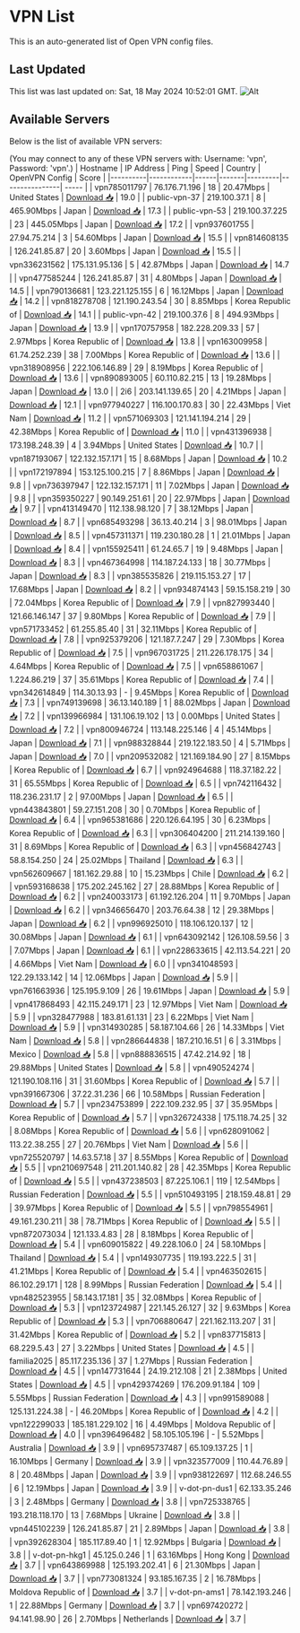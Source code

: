 # VPN List

This is an auto-generated list of Open VPN config files.

## Last Updated

This list was last updated on: Sat, 18 May 2024 10:52:01 GMT.
![Alt](https://repobeats.axiom.co/api/embed/186b98318ef1479477931607c1ad7d823f12451f.svg "Repobeats analytics image")

## Available Servers

Below is the list of available VPN servers:

(You may connect to any of these VPN servers with: Username: 'vpn', Password: 'vpn'.)
| Hostname | IP Address | Ping | Speed | Country | OpenVPN Config | Score |
|----------|------------|------|-------|---------|----------------| ----- |
| vpn785011797 | 76.176.71.196 | 18 | 20.47Mbps | United States | [Download 📥](./configs/server_0_US.ovpn) | 19.0 |
| public-vpn-37 | 219.100.37.1 | 8 | 465.90Mbps | Japan | [Download 📥](./configs/server_1_JP.ovpn) | 17.3 |
| public-vpn-53 | 219.100.37.225 | 23 | 445.05Mbps | Japan | [Download 📥](./configs/server_2_JP.ovpn) | 17.2 |
| vpn937601755 | 27.94.75.214 | 3 | 54.60Mbps | Japan | [Download 📥](./configs/server_3_JP.ovpn) | 15.5 |
| vpn814608135 | 126.241.85.87 | 20 | 3.60Mbps | Japan | [Download 📥](./configs/server_4_JP.ovpn) | 15.5 |
| vpn336231562 | 175.131.95.136 | 5 | 42.87Mbps | Japan | [Download 📥](./configs/server_5_JP.ovpn) | 14.7 |
| vpn477585244 | 126.241.85.87 | 31 | 4.80Mbps | Japan | [Download 📥](./configs/server_6_JP.ovpn) | 14.5 |
| vpn790136681 | 123.221.125.155 | 6 | 16.12Mbps | Japan | [Download 📥](./configs/server_7_JP.ovpn) | 14.2 |
| vpn818278708 | 121.190.243.54 | 30 | 8.85Mbps | Korea Republic of | [Download 📥](./configs/server_8_KR.ovpn) | 14.1 |
| public-vpn-42 | 219.100.37.6 | 8 | 494.93Mbps | Japan | [Download 📥](./configs/server_9_JP.ovpn) | 13.9 |
| vpn170757958 | 182.228.209.33 | 57 | 2.97Mbps | Korea Republic of | [Download 📥](./configs/server_10_KR.ovpn) | 13.8 |
| vpn163009958 | 61.74.252.239 | 38 | 7.00Mbps | Korea Republic of | [Download 📥](./configs/server_11_KR.ovpn) | 13.6 |
| vpn318908956 | 222.106.146.89 | 29 | 8.19Mbps | Korea Republic of | [Download 📥](./configs/server_12_KR.ovpn) | 13.6 |
| vpn890893005 | 60.110.82.215 | 13 | 19.28Mbps | Japan | [Download 📥](./configs/server_13_JP.ovpn) | 13.0 |
| 2i6 | 203.141.139.65 | 20 | 4.21Mbps | Japan | [Download 📥](./configs/server_14_JP.ovpn) | 12.1 |
| vpn977940227 | 116.100.170.83 | 30 | 22.43Mbps | Viet Nam | [Download 📥](./configs/server_15_VN.ovpn) | 11.2 |
| vpn571069303 | 121.141.194.214 | 29 | 42.38Mbps | Korea Republic of | [Download 📥](./configs/server_16_KR.ovpn) | 11.0 |
| vpn431396938 | 173.198.248.39 | 4 | 3.94Mbps | United States | [Download 📥](./configs/server_17_US.ovpn) | 10.7 |
| vpn187193067 | 122.132.157.171 | 15 | 8.68Mbps | Japan | [Download 📥](./configs/server_18_JP.ovpn) | 10.2 |
| vpn172197894 | 153.125.100.215 | 7 | 8.86Mbps | Japan | [Download 📥](./configs/server_19_JP.ovpn) | 9.8 |
| vpn736397947 | 122.132.157.171 | 11 | 7.02Mbps | Japan | [Download 📥](./configs/server_20_JP.ovpn) | 9.8 |
| vpn359350227 | 90.149.251.61 | 20 | 22.97Mbps | Japan | [Download 📥](./configs/server_21_JP.ovpn) | 9.7 |
| vpn413149470 | 112.138.98.120 | 7 | 38.12Mbps | Japan | [Download 📥](./configs/server_22_JP.ovpn) | 8.7 |
| vpn685493298 | 36.13.40.214 | 3 | 98.01Mbps | Japan | [Download 📥](./configs/server_23_JP.ovpn) | 8.5 |
| vpn457311371 | 119.230.180.28 | 1 | 21.01Mbps | Japan | [Download 📥](./configs/server_24_JP.ovpn) | 8.4 |
| vpn155925411 | 61.24.65.7 | 19 | 9.48Mbps | Japan | [Download 📥](./configs/server_25_JP.ovpn) | 8.3 |
| vpn467364998 | 114.187.24.133 | 18 | 30.77Mbps | Japan | [Download 📥](./configs/server_26_JP.ovpn) | 8.3 |
| vpn385535826 | 219.115.153.27 | 17 | 17.68Mbps | Japan | [Download 📥](./configs/server_27_JP.ovpn) | 8.2 |
| vpn934874143 | 59.15.158.219 | 30 | 72.04Mbps | Korea Republic of | [Download 📥](./configs/server_28_KR.ovpn) | 7.9 |
| vpn827993440 | 121.66.146.147 | 37 | 9.80Mbps | Korea Republic of | [Download 📥](./configs/server_29_KR.ovpn) | 7.9 |
| vpn571733452 | 61.255.85.40 | 31 | 32.11Mbps | Korea Republic of | [Download 📥](./configs/server_30_KR.ovpn) | 7.8 |
| vpn925379206 | 121.187.7.247 | 29 | 7.30Mbps | Korea Republic of | [Download 📥](./configs/server_31_KR.ovpn) | 7.5 |
| vpn967031725 | 211.226.178.175 | 34 | 4.64Mbps | Korea Republic of | [Download 📥](./configs/server_32_KR.ovpn) | 7.5 |
| vpn658861067 | 1.224.86.219 | 37 | 35.61Mbps | Korea Republic of | [Download 📥](./configs/server_33_KR.ovpn) | 7.4 |
| vpn342614849 | 114.30.13.93 | - | 9.45Mbps | Korea Republic of | [Download 📥](./configs/server_34_KR.ovpn) | 7.3 |
| vpn749139698 | 36.13.140.189 | 1 | 88.02Mbps | Japan | [Download 📥](./configs/server_35_JP.ovpn) | 7.2 |
| vpn139966984 | 131.106.19.102 | 13 | 0.00Mbps | United States | [Download 📥](./configs/server_36_US.ovpn) | 7.2 |
| vpn800946724 | 113.148.225.146 | 4 | 45.14Mbps | Japan | [Download 📥](./configs/server_37_JP.ovpn) | 7.1 |
| vpn988328844 | 219.122.183.50 | 4 | 5.71Mbps | Japan | [Download 📥](./configs/server_38_JP.ovpn) | 7.0 |
| vpn209532082 | 121.169.184.90 | 27 | 8.15Mbps | Korea Republic of | [Download 📥](./configs/server_39_KR.ovpn) | 6.7 |
| vpn924964688 | 118.37.182.22 | 31 | 65.55Mbps | Korea Republic of | [Download 📥](./configs/server_40_KR.ovpn) | 6.5 |
| vpn742116432 | 118.236.231.17 | 2 | 97.00Mbps | Japan | [Download 📥](./configs/server_41_JP.ovpn) | 6.5 |
| vpn443843801 | 59.27.151.208 | 30 | 0.70Mbps | Korea Republic of | [Download 📥](./configs/server_42_KR.ovpn) | 6.4 |
| vpn965381686 | 220.126.64.195 | 30 | 6.23Mbps | Korea Republic of | [Download 📥](./configs/server_43_KR.ovpn) | 6.3 |
| vpn306404200 | 211.214.139.160 | 31 | 8.69Mbps | Korea Republic of | [Download 📥](./configs/server_44_KR.ovpn) | 6.3 |
| vpn456842743 | 58.8.154.250 | 24 | 25.02Mbps | Thailand | [Download 📥](./configs/server_45_TH.ovpn) | 6.3 |
| vpn562609667 | 181.162.29.88 | 10 | 15.23Mbps | Chile | [Download 📥](./configs/server_46_CL.ovpn) | 6.2 |
| vpn593168638 | 175.202.245.162 | 27 | 28.88Mbps | Korea Republic of | [Download 📥](./configs/server_47_KR.ovpn) | 6.2 |
| vpn240033173 | 61.192.126.204 | 11 | 9.70Mbps | Japan | [Download 📥](./configs/server_48_JP.ovpn) | 6.2 |
| vpn346656470 | 203.76.64.38 | 12 | 29.38Mbps | Japan | [Download 📥](./configs/server_49_JP.ovpn) | 6.2 |
| vpn996925010 | 118.106.120.137 | 12 | 30.08Mbps | Japan | [Download 📥](./configs/server_50_JP.ovpn) | 6.1 |
| vpn643092142 | 126.108.59.56 | 3 | 7.07Mbps | Japan | [Download 📥](./configs/server_51_JP.ovpn) | 6.1 |
| vpn228633615 | 42.113.54.221 | 20 | 4.66Mbps | Viet Nam | [Download 📥](./configs/server_52_VN.ovpn) | 6.0 |
| vpn341048593 | 122.29.133.142 | 14 | 12.06Mbps | Japan | [Download 📥](./configs/server_53_JP.ovpn) | 5.9 |
| vpn761663936 | 125.195.9.109 | 26 | 19.61Mbps | Japan | [Download 📥](./configs/server_54_JP.ovpn) | 5.9 |
| vpn417868493 | 42.115.249.171 | 23 | 12.97Mbps | Viet Nam | [Download 📥](./configs/server_55_VN.ovpn) | 5.9 |
| vpn328477988 | 183.81.61.131 | 23 | 6.22Mbps | Viet Nam | [Download 📥](./configs/server_56_VN.ovpn) | 5.9 |
| vpn314930285 | 58.187.104.66 | 26 | 14.33Mbps | Viet Nam | [Download 📥](./configs/server_57_VN.ovpn) | 5.8 |
| vpn286644838 | 187.210.16.51 | 6 | 3.31Mbps | Mexico | [Download 📥](./configs/server_58_MX.ovpn) | 5.8 |
| vpn888836515 | 47.42.214.92 | 18 | 29.88Mbps | United States | [Download 📥](./configs/server_59_US.ovpn) | 5.8 |
| vpn490524274 | 121.190.108.116 | 31 | 31.60Mbps | Korea Republic of | [Download 📥](./configs/server_60_KR.ovpn) | 5.7 |
| vpn391667306 | 37.22.31.236 | 66 | 10.58Mbps | Russian Federation | [Download 📥](./configs/server_61_RU.ovpn) | 5.7 |
| vpn234753899 | 222.109.232.95 | 37 | 35.95Mbps | Korea Republic of | [Download 📥](./configs/server_62_KR.ovpn) | 5.7 |
| vpn326724338 | 175.118.74.25 | 32 | 8.08Mbps | Korea Republic of | [Download 📥](./configs/server_63_KR.ovpn) | 5.6 |
| vpn628091062 | 113.22.38.255 | 27 | 20.76Mbps | Viet Nam | [Download 📥](./configs/server_64_VN.ovpn) | 5.6 |
| vpn725520797 | 14.63.57.18 | 37 | 8.55Mbps | Korea Republic of | [Download 📥](./configs/server_65_KR.ovpn) | 5.5 |
| vpn210697548 | 211.201.140.82 | 28 | 42.35Mbps | Korea Republic of | [Download 📥](./configs/server_66_KR.ovpn) | 5.5 |
| vpn437238503 | 87.225.106.1 | 119 | 12.54Mbps | Russian Federation | [Download 📥](./configs/server_67_RU.ovpn) | 5.5 |
| vpn510493195 | 218.159.48.81 | 29 | 39.97Mbps | Korea Republic of | [Download 📥](./configs/server_68_KR.ovpn) | 5.5 |
| vpn798554961 | 49.161.230.211 | 38 | 78.71Mbps | Korea Republic of | [Download 📥](./configs/server_69_KR.ovpn) | 5.5 |
| vpn872073034 | 121.133.4.83 | 28 | 8.18Mbps | Korea Republic of | [Download 📥](./configs/server_70_KR.ovpn) | 5.4 |
| vpn609015822 | 49.228.106.0 | 24 | 58.10Mbps | Thailand | [Download 📥](./configs/server_71_TH.ovpn) | 5.4 |
| vpn149307735 | 119.193.222.5 | 31 | 41.21Mbps | Korea Republic of | [Download 📥](./configs/server_72_KR.ovpn) | 5.4 |
| vpn463502615 | 86.102.29.171 | 128 | 8.99Mbps | Russian Federation | [Download 📥](./configs/server_73_RU.ovpn) | 5.4 |
| vpn482523955 | 58.143.17.181 | 35 | 32.08Mbps | Korea Republic of | [Download 📥](./configs/server_74_KR.ovpn) | 5.3 |
| vpn123724987 | 221.145.26.127 | 32 | 9.63Mbps | Korea Republic of | [Download 📥](./configs/server_75_KR.ovpn) | 5.3 |
| vpn706880647 | 221.162.113.207 | 31 | 31.42Mbps | Korea Republic of | [Download 📥](./configs/server_76_KR.ovpn) | 5.2 |
| vpn837715813 | 68.229.5.43 | 27 | 3.22Mbps | United States | [Download 📥](./configs/server_77_US.ovpn) | 4.5 |
| familia2025 | 85.117.235.136 | 37 | 1.27Mbps | Russian Federation | [Download 📥](./configs/server_78_RU.ovpn) | 4.5 |
| vpn147731644 | 24.19.212.108 | 21 | 2.38Mbps | United States | [Download 📥](./configs/server_79_US.ovpn) | 4.5 |
| vpn429374269 | 176.209.91.184 | 109 | 5.55Mbps | Russian Federation | [Download 📥](./configs/server_80_RU.ovpn) | 4.3 |
| vpn991589088 | 125.131.224.38 | - | 46.20Mbps | Korea Republic of | [Download 📥](./configs/server_81_KR.ovpn) | 4.2 |
| vpn122299033 | 185.181.229.102 | 16 | 4.49Mbps | Moldova Republic of | [Download 📥](./configs/server_82_MD.ovpn) | 4.0 |
| vpn396496482 | 58.105.105.196 | - | 5.52Mbps | Australia | [Download 📥](./configs/server_83_AU.ovpn) | 3.9 |
| vpn695737487 | 65.109.137.25 | 1 | 16.10Mbps | Germany | [Download 📥](./configs/server_84_DE.ovpn) | 3.9 |
| vpn323577009 | 110.44.76.89 | 8 | 20.48Mbps | Japan | [Download 📥](./configs/server_85_JP.ovpn) | 3.9 |
| vpn938122697 | 112.68.246.55 | 6 | 12.19Mbps | Japan | [Download 📥](./configs/server_86_JP.ovpn) | 3.9 |
| v-dot-pn-dus1 | 62.133.35.246 | 3 | 2.48Mbps | Germany | [Download 📥](./configs/server_87_DE.ovpn) | 3.8 |
| vpn725338765 | 193.218.118.170 | 13 | 7.68Mbps | Ukraine | [Download 📥](./configs/server_88_UA.ovpn) | 3.8 |
| vpn445102239 | 126.241.85.87 | 21 | 2.89Mbps | Japan | [Download 📥](./configs/server_89_JP.ovpn) | 3.8 |
| vpn392628304 | 185.117.89.40 | 1 | 12.92Mbps | Bulgaria | [Download 📥](./configs/server_90_BG.ovpn) | 3.8 |
| v-dot-pn-hkg1 | 45.125.0.246 | 1 | 63.16Mbps | Hong Kong | [Download 📥](./configs/server_91_HK.ovpn) | 3.7 |
| vpn643869988 | 125.193.202.41 | 6 | 21.30Mbps | Japan | [Download 📥](./configs/server_92_JP.ovpn) | 3.7 |
| vpn773081324 | 93.185.167.35 | 2 | 16.78Mbps | Moldova Republic of | [Download 📥](./configs/server_93_MD.ovpn) | 3.7 |
| v-dot-pn-ams1 | 78.142.193.246 | 1 | 22.88Mbps | Germany | [Download 📥](./configs/server_94_DE.ovpn) | 3.7 |
| vpn697420272 | 94.141.98.90 | 26 | 2.70Mbps | Netherlands | [Download 📥](./configs/server_95_NL.ovpn) | 3.7 |
